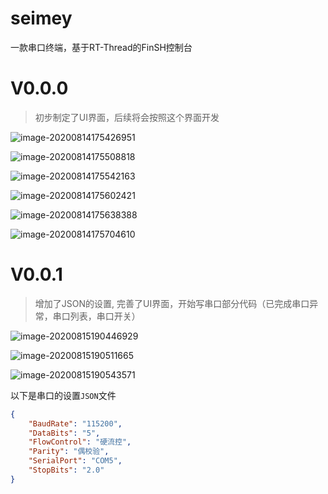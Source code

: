 # seimey
一款串口终端，基于RT-Thread的FinSH控制台

# V0.0.0

> 初步制定了UI界面，后续将会按照这个界面开发


![image-20200814175426951](https://i.loli.net/2020/08/14/Nelwyr2OU5j89ic.png)

![image-20200814175508818](https://i.loli.net/2020/08/14/Pn4OwRFfBsd7i2K.png)

![image-20200814175542163](https://i.loli.net/2020/08/14/makcdlJCF6Ue5go.png)

![image-20200814175602421](https://i.loli.net/2020/08/14/rId8l6Xm7agOxfo.png)

![image-20200814175638388](https://i.loli.net/2020/08/14/6pRk4zqfuNMIAOx.png)

![image-20200814175704610](https://i.loli.net/2020/08/14/D4lY3hMyOU7Evgq.png)

# V0.0.1

> 增加了JSON的设置, 完善了UI界面，开始写串口部分代码（已完成串口异常，串口列表，串口开关）

![image-20200815190446929](https://i.loli.net/2020/08/15/KYma36pkn5gLJo8.png)

![image-20200815190511665](https://i.loli.net/2020/08/15/8MYHnNyTmQKiRDB.png)

![image-20200815190543571](https://i.loli.net/2020/08/15/3I4XOtaTgU7JpBd.png)

以下是串口的设置`JSON`文件

```json
{
    "BaudRate": "115200",
    "DataBits": "5",
    "FlowControl": "硬流控",
    "Parity": "偶校验",
    "SerialPort": "COM5",
    "StopBits": "2.0"
}
```

